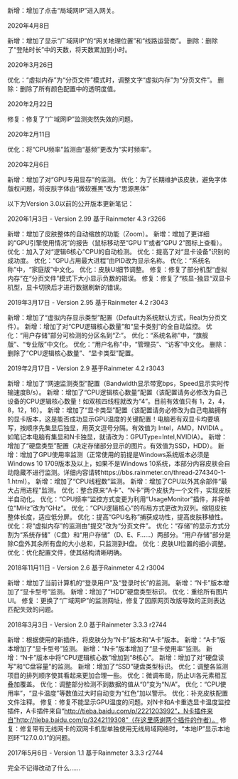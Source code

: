 

新增：增加了点击“局域网IP”进入网关。

2020年4月8日

新增：增加了显示“广域网IP”的“网关地理位置”和“线路运营商”。
删除：删除了“登陆时长”中的天数，将天数累加到小时。

2020年3月26日

优化：“虚拟内存”为“分页文件”模式时，调整文字“虚拟内存”为“分页文件”。
删除：删除了所有颜色配置中的透明度值。

2020年2月22日

修复：修复了“广域网IP”监测突然失效的问题。

2020年2月11日

优化：将“CPU频率”监测由“基频”更改为“实时频率”。

2020年2月6日

新增：增加了对“GPU专用显存”的监测。
优化：为了长期维护该皮肤，避免字体版权问题，将皮肤字体由“微软雅黑”改为“思源黑体”

以下为Version 3.0以前的公开版本更新笔记：

2020年1月3日 - Version 2.99
基于Rainmeter 4.3 r3266

新增：增加了皮肤整体的自动缩放的功能（Zoom）。
新增：增加了更详细的“GPU引擎使用情况”的报告（鼠标移动至“GPU 1”或者“GPU 2”图标上查看）。
优化：加入了对“逻辑6核心”CPU的自动检测。
优化：提高了对“显卡设备”识别的成功度。
优化：“GPU占用最大进程”由PID改为显示名称。
优化：“系统名称”中，“家庭版”中文化。
优化：皮肤UI细节调整。
修复：修复了部分机型“虚拟内存”在“分页文件”模式下大小显示负数的错误。
修复：修复了“核显-独显“双显卡机型，显卡切换后才进行数据刷新的错误。

2019年3月17日 - Version 2.95
基于Rainmeter 4.2 r3043

新增：增加了“虚拟内存显示类型”配置（Default为系统默认方式，Real为分页文件）。
新增：增加了对“CPU逻辑核心数量”和“显卡类别”的全自动监控。
优化：“用户存储”部分可检测的分区名到“Z:”。
优化：“系统名称”中，“旗舰版”、“专业版”中文化。
优化：“用户名称”中，“管理员”、“访客”中文化。
删除：删除了“CPU逻辑核心数量”、“显卡类型”配置。

2019年2月17日 - Version 2.9
基于Rainmeter 4.2 r3043

新增：增加了“网速监测类型”配置（Bandwidth显示带宽bps，Speed显示实时传输速度B/s）。
新增：增加了“CPU逻辑核心数量”配置（该配置请务必修改为自己设备的CPU逻辑核心数量！如双核四线程就改为“4”。目前有效值只有 1，2，4，8，12，16）。
新增：增加了“显卡类型”配置（该配置请务必修改为自己电脑拥有的显卡版本，这是能否成功显示GPU温度的关键配置！电脑若有双显卡均要填写，按顺序先集显后独显，用英文逗号分隔。有效值为 Intel，AMD，NVIDIA 。如笔记本电脑有集显和N卡独显，就请改为：GPUType=Intel,NVIDIA）。
新增：增加了“硬盘类型”配置（决定存储部分显示的图片。有效值为SSD，HDD）。
新增：增加了GPU使用率监测（正常使用的前提是Windows系统版本必须是Windows 10 1709版本及以上，如果不是Windows 10系统，本部分内容皮肤会自动隐藏不进行监测。详细内容请转https://bbs.rainmeter.cn/thread-274340-1-1.html）。
新增：增加了“CPU线程数”监测。
新增：增加了CPU以外其余部件“最大占用进程”监测。
优化：整合原来“A卡”、“N卡”两个皮肤为一个文件，实现皮肤半自动化。
优化：“CPU频率”监控方式变更为利用“UsageMonitor”插件，并将单位“MHz”改为“GHz”。
优化：“CPU逻辑核心”的布局方式更改为双列。缩短皮肤整体长度，适应低分屏。
优化：提高“GPU名称”捕获成功性，提高皮肤移植性。
优化：将“虚拟内存”的监测由“提交”改为“分页文件”。
优化：“存储”的显示方式分割为“系统存储”（C盘）和“用户存储”（D、E、F……）两部分。“用户存储”部分是除C盘外其余所有盘的大小总和，只监测到H盘。
优化：皮肤UI位置的细小调整。
优化：优化配置文件，使其结构清晰明确。

2018年11月11日 - Version 2.6
基于Rainmeter 4.2 r3004

新增：增加了当前计算机的“登录用户”及“登录时长”的监测。
新增：“N卡”版本增加了“显卡型号”监测。
新增：增加了“HDD”硬盘类型标识。
优化：重绘所有图片UI。
修复：更换了“广域网IP”的监测网址，修复了因原网页改版导致的正则表达匹配失效的问题。

2018年3月3日 - Version 2.0
基于Rainmeter 3.3.3 r2744

新增：根据使用的新插件，将皮肤分为“N卡”版本和“A卡”版本。
新增：“A卡”版本增加了“显卡型号”监测。
新增：“N卡”版本增加了“显卡使用率”监测。
新增：“N卡”版本中将“CPU逻辑核心数”增加到“8核心”。
新增：增加了对“硬盘读写”和“C盘容量”的监测。
新增：增加了“SSD”硬盘类型标识。
优化：调整各监测项目的排列顺序使其看起来更加合理一些。
优化：微调布局，防止UI各元素相互叠加覆盖。
优化：调整部分检测不到数据的值从“0”变为“N/A”。
优化：“CPU使用率”，“显卡温度”等数值过大时自动变为“红色”加以警示。
优化：补充皮肤配置文件注释。
修复：修复不能显示GPU温度的问题。对N卡和A卡重选显卡温度监控插件，A卡插件来自“http://tieba.baidu.com/p/2221203992”，N卡插件来自“http://tieba.baidu.com/p/3242119308”（在这里感谢两个插件的作者）。
修复：修复带有无线网卡的双网卡机型单独使用无线局域网络时，“本地IP”显示本地回环“127.0.0.1”的问题。

2017年5月6日 - Version 1.1
基于Rainmeter 3.3.3 r2744

完全不记得改动了什么……
